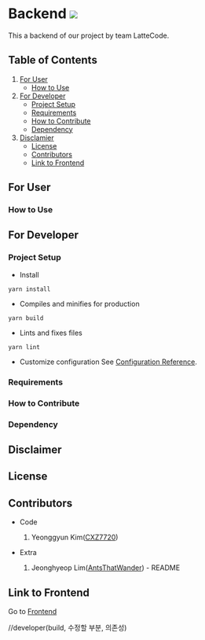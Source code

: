Backend
<img src="![GitHub top language](https://img.shields.io/github/languages/top/lattecode/backend)"></img><br/>
=======================================================================================
This a backend of our project by team LatteCode.


## Table of Contents
1. [For User](#for-user)
    * [How to Use](#how-to-use)
2. [For Developer](#for-developer)
    * [Project Setup](#project-setup)
    * [Requirements](#requirements)
    * [How to Contribute](#how-to-contribute)
    * [Dependency](#dependency)
3. [Disclamier](#disclaimer)
    * [License](#license)
    * [Contributors](#contributors)
    * [Link to Frontend](#link-to-frontend)

## For User

### How to Use


## For Developer

### Project Setup
* Install
```
yarn install
```
* Compiles and minifies for production
```
yarn build
```
* Lints and fixes files
```
yarn lint
```
* Customize configuration
See [Configuration Reference](https://cli.vuejs.org/config/).

### Requirements

### How to Contribute

### Dependency

## Disclaimer
## License
## Contributors
* Code
    1. Yeonggyun Kim([CXZ7720](https://zerogyun.dev))

* Extra
    1. Jeonghyeop Lim([AntsThatWander](https://antsthatwander.github.io/)) - README

## Link to Frontend
Go to [Frontend](https://github.com/LatteCode/Frontend)

//developer(build, 수정할 부분, 의존성)

